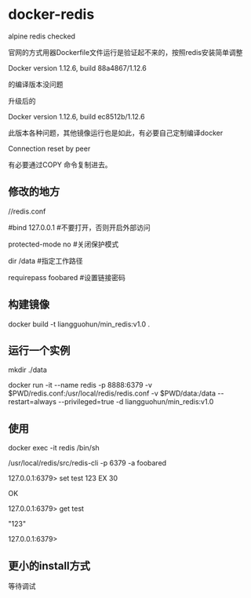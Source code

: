 
# docker-redis

<p>alpine redis checked</p>
<p>官网的方式用器Dockerfile文件运行是验证起不来的，按照redis安装简单调整</p>
<p>Docker version 1.12.6, build 88a4867/1.12.6</p>
<p>的编译版本没问题</p>
<p>升级后的</p>
<p>Docker version 1.12.6, build ec8512b/1.12.6</p>
<p>此版本各种问题，其他镜像运行也是如此，有必要自己定制编译docker</p>
<p>Connection reset by peer</p>
<p>有必要通过COPY 命令复制进去。</p>

## 修改的地方
<p>//redis.conf</p>
<p>#bind 127.0.0.1  #不要打开，否则开启外部访问</p>
<p>protected-mode no #关闭保护模式</p>
<p>dir /data #指定工作路径</p>
<p>requirepass foobared   #设置链接密码</p>

## 构建镜像

<p>docker build -t liangguohun/min_redis:v1.0 .</p>

## 运行一个实例

<p>mkdir ./data</p>
<p>docker run -it --name redis -p 8888:6379 -v $PWD/redis.conf:/usr/local/redis/redis.conf -v $PWD/data:/data --restart=always --privileged=true -d liangguohun/min_redis:v1.0</p>

## 使用
<p>docker exec -it redis /bin/sh</p>
<p>/usr/local/redis/src/redis-cli -p 6379 -a foobared</p>
<p>127.0.0.1:6379> set test 123 EX 30</p>
<p>OK</p>
<p>127.0.0.1:6379> get test</p>
<p>"123"</p>
<p>127.0.0.1:6379></p> 

## 更小的install方式
<p>等待调试</p>
